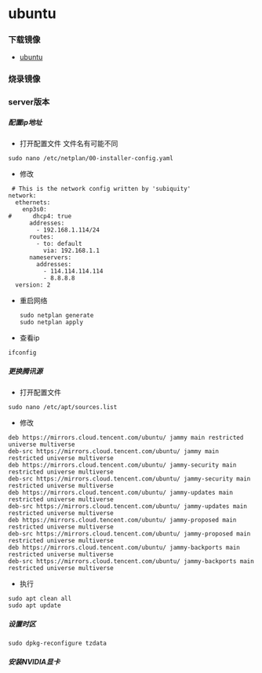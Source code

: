 # ubuntu
### 下载镜像
* [ubuntu](https://cn.ubuntu.com/download/)

### 烧录镜像
### server版本
##### 配置ip地址
* 打开配置文件
  文件名有可能不同
```
sudo nano /etc/netplan/00-installer-config.yaml
```
* 修改
```
 # This is the network config written by 'subiquity'
network:
  ethernets:
    enp3s0:
#      dhcp4: true
      addresses:
        - 192.168.1.114/24
      routes:
        - to: default
          via: 192.168.1.1
      nameservers:
        addresses:
          - 114.114.114.114
          - 8.8.8.8
  version: 2
```
* 重启网络
  ```
  sudo netplan generate
  sudo netplan apply
  ```
* 查看ip
```
ifconfig
```

##### 更换腾讯源
* 打开配置文件
```
sudo nano /etc/apt/sources.list 
```
* 修改
```
deb https://mirrors.cloud.tencent.com/ubuntu/ jammy main restricted universe multiverse
deb-src https://mirrors.cloud.tencent.com/ubuntu/ jammy main restricted universe multiverse
deb https://mirrors.cloud.tencent.com/ubuntu/ jammy-security main restricted universe multiverse
deb-src https://mirrors.cloud.tencent.com/ubuntu/ jammy-security main restricted universe multiverse
deb https://mirrors.cloud.tencent.com/ubuntu/ jammy-updates main restricted universe multiverse
deb-src https://mirrors.cloud.tencent.com/ubuntu/ jammy-updates main restricted universe multiverse
deb https://mirrors.cloud.tencent.com/ubuntu/ jammy-proposed main restricted universe multiverse
deb-src https://mirrors.cloud.tencent.com/ubuntu/ jammy-proposed main restricted universe multiverse
deb https://mirrors.cloud.tencent.com/ubuntu/ jammy-backports main restricted universe multiverse
deb-src https://mirrors.cloud.tencent.com/ubuntu/ jammy-backports main restricted universe multiverse
```
* 执行
```
sudo apt clean all
sudo apt update
```

##### 设置时区
```
sudo dpkg-reconfigure tzdata
```

##### 安装NVIDIA显卡
